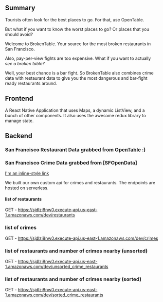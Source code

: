 ## Summary
Tourists often look for the best places to go. For that, use OpenTable.

But what if you want to know the worst places to go? Or places that you should avoid?

Welcome to BrokenTable. Your source for the most broken restaurants in San Francisco.

Also, pay-per-view fights are too expensive. What if you want to actually *see a broken table?*

Well, your best chance is a bar fight. So BrokenTable also combines crime data with restaurant data to give you the most dangerous and bar-fight ready restaurants around.



## Frontend

A React Native Application that uses Maps, a dynamic ListView, and a bunch of other components. It also uses the awesome redux library to manage state.


## Backend

### San Francisco Restaurant Data grabbed from [OpenTable](http://www.opentable.com/) :)

### San Francisco Crime Data grabbed from [SFOpenData]

[I'm an inline-style link](https://www.google.com)

We built our own custom api for crimes and restaurants. The endpoints are hosted on serverless.

#### list of restaurants
GET - https://sjdlzi8nw0.execute-api.us-east-1.amazonaws.com/dev/restaurants

### list of crimes
GET - https://sjdlzi8nw0.execute-api.us-east-1.amazonaws.com/dev/crimes

### list of restaurants and number of crimes nearby (unsorted)
GET - https://sjdlzi8nw0.execute-api.us-east-1.amazonaws.com/dev/unsorted_crime_restaurants

### list of restaurants and number of crimes nearby (sorted)
GET - https://sjdlzi8nw0.execute-api.us-east-1.amazonaws.com/dev/sorted_crime_restaurants
